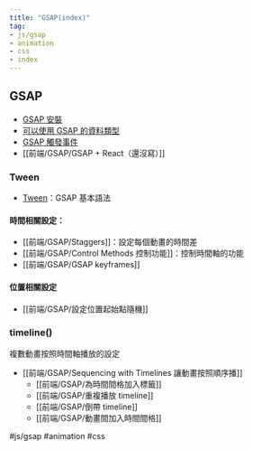 ```yaml
---
title: "GSAP(index)"
tag: 
- js/gsap 
- animation
- css
- index
---
```

## GSAP
- [GSAP 安裝](前端/GSAP/GSAP%20安裝.md)
- [可以使用 GSAP 的資料類型](前端/GSAP/可以使用%20GSAP%20的資料類型.md)
- [GSAP 觸發事件](前端/GSAP/GSAP%20觸發事件.md)
- [[前端/GSAP/GSAP + React（還沒寫）]]

### Tween
- [Tween](前端/GSAP/Tween.md)：GSAP 基本語法

#### 時間相關設定：
- [[前端/GSAP/Staggers]]：設定每個動畫的時間差
- [[前端/GSAP/Control Methods 控制功能]]：控制時間軸的功能
- [[前端/GSAP/GSAP keyframes]]

#### 位置相關設定
- [[前端/GSAP/設定位置起始點隨機]]

### timeline()
複數動畫按照時間軸播放的設定
- [[前端/GSAP/Sequencing with Timelines 讓動畫按照順序播]]
	- [[前端/GSAP/為時間間格加入標籤]]
	- [[前端/GSAP/重複播放 timeline]]
	- [[前端/GSAP/倒帶 timeline]]
	- [[前端/GSAP/動畫間加入時間間格]]







#js/gsap #animation #css